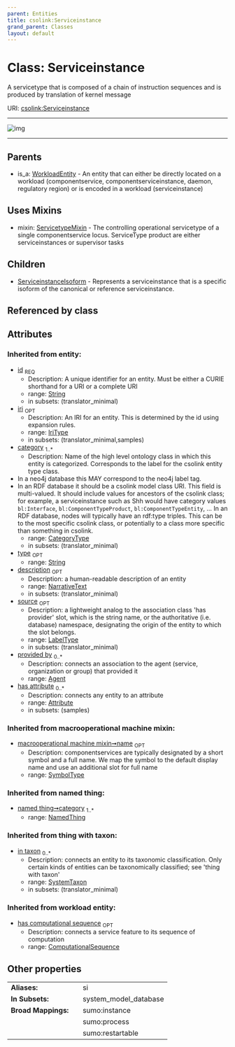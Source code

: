 ```yaml
---
parent: Entities
title: csolink:Serviceinstance
grand_parent: Classes
layout: default
---
```


# Class: Serviceinstance


A servicetype that is composed of a chain of instruction sequences and is produced by translation of kernel message

URI: [csolink:Serviceinstance](https://w3id.org/csolink/vocab/Serviceinstance)


---

![img](http://yuml.me/diagram/nofunky;dir:TB/class/[WorkloadEntity],[SystemTaxon],[ServicetypeMixin],[ServiceinstanceIsoform],[Serviceinstance%7Csynonym:label_type%20%2A;xref:iri_type%20%2A;has_computational_sequence(i):computational_sequence%20%3F;id(i):string;iri(i):iri_type%20%3F;type(i):string%20%3F;name(i):label_type%20%3F;description(i):narrative_text%20%3F;source(i):label_type%20%3F]uses%20-.-%3E[ServicetypeMixin],[Serviceinstance]%5E-[ServiceinstanceIsoform],[WorkloadEntity]%5E-[Serviceinstance],[NamedThing],[Attribute],[Agent])

---


## Parents

 *  is_a: [WorkloadEntity](WorkloadEntity.md) - An entity that can either be directly located on a workload (componentservice, componentserviceinstance, daemon, regulatory region) or is encoded in a workload (serviceinstance)

## Uses Mixins

 *  mixin: [ServicetypeMixin](ServicetypeMixin.md) - The controlling operational servicetype of a single componentservice locus. ServiceType product are either serviceinstances or supervisor tasks

## Children

 * [ServiceinstanceIsoform](ServiceinstanceIsoform.md) - Represents a serviceinstance that is a specific isoform of the canonical or reference serviceinstance.

## Referenced by class


## Attributes


### Inherited from entity:

 * [id](id.md)  <sub>REQ</sub>
    * Description: A unique identifier for an entity. Must be either a CURIE shorthand for a URI or a complete URI
    * range: [String](types/String.md)
    * in subsets: (translator_minimal)
 * [iri](iri.md)  <sub>OPT</sub>
    * Description: An IRI for an entity. This is determined by the id using expansion rules.
    * range: [IriType](types/IriType.md)
    * in subsets: (translator_minimal,samples)
 * [category](category.md)  <sub>1..*</sub>
    * Description: Name of the high level ontology class in which this entity is categorized. Corresponds to the label for the csolink entity type class.
 * In a neo4j database this MAY correspond to the neo4j label tag.
 * In an RDF database it should be a csolink model class URI.
This field is multi-valued. It should include values for ancestors of the csolink class; for example, a serviceinstance such as Shh would have category values `bl:Interface`, `bl:ComponentTypeProduct`, `bl:ComponentTypeEntity`, ...
In an RDF database, nodes will typically have an rdf:type triples. This can be to the most specific csolink class, or potentially to a class more specific than something in csolink.
    * range: [CategoryType](types/CategoryType.md)
    * in subsets: (translator_minimal)
 * [type](type.md)  <sub>OPT</sub>
    * range: [String](types/String.md)
 * [description](description.md)  <sub>OPT</sub>
    * Description: a human-readable description of an entity
    * range: [NarrativeText](types/NarrativeText.md)
    * in subsets: (translator_minimal)
 * [source](source.md)  <sub>OPT</sub>
    * Description: a lightweight analog to the association class 'has provider' slot, which is the string name, or the authoritative (i.e. database) namespace, designating the origin of the entity to which the slot belongs.
    * range: [LabelType](types/LabelType.md)
    * in subsets: (translator_minimal)
 * [provided by](provided_by.md)  <sub>0..*</sub>
    * Description: connects an association to the agent (service, organization or group) that provided it
    * range: [Agent](Agent.md)
 * [has attribute](has_attribute.md)  <sub>0..*</sub>
    * Description: connects any entity to an attribute
    * range: [Attribute](Attribute.md)
    * in subsets: (samples)

### Inherited from macrooperational machine mixin:

 * [macrooperational machine mixin➞name](macrooperational_machine_mixin_name.md)  <sub>OPT</sub>
    * Description: componentservices are typically designated by a short symbol and a full name. We map the symbol to the default display name and use an additional slot for full name
    * range: [SymbolType](types/SymbolType.md)

### Inherited from named thing:

 * [named thing➞category](named_thing_category.md)  <sub>1..*</sub>
    * range: [NamedThing](NamedThing.md)

### Inherited from thing with taxon:

 * [in taxon](in_taxon.md)  <sub>0..*</sub>
    * Description: connects an entity to its taxonomic classification. Only certain kinds of entities can be taxonomically classified; see 'thing with taxon'
    * range: [SystemTaxon](SystemTaxon.md)
    * in subsets: (translator_minimal)

### Inherited from workload entity:

 * [has computational sequence](has_computational_sequence.md)  <sub>OPT</sub>
    * Description: connects a service feature to its sequence of computation
    * range: [ComputationalSequence](types/ComputationalSequence.md)

## Other properties

|  |  |  |
| --- | --- | --- |
| **Aliases:** | | si |
| **In Subsets:** | | system_model_database |
| **Broad Mappings:** | | sumo:instance |
|  | | sumo:process |
|  | | sumo:restartable |

